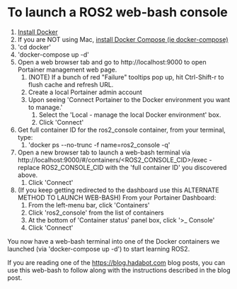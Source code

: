 # To launch a ROS2 web-bash console

1. [Install Docker](https://docs.docker.com/install/)
1. If you are NOT using Mac, [install Docker Compose (ie docker-compose)](https://docs.docker.com/compose/install/)
1. 'cd docker'
1. 'docker-compose up -d'
1. Open a web browser tab and go to http://localhost:9000 to open Portainer management web page.
   1. (NOTE) If a bunch of red "Failure" tooltips pop up, hit Ctrl-Shift-r to flush cache and refresh URL.
   1. Create a local Portainer admin account
   1. Upon seeing 'Connect Portainer to the Docker environment you want to manage.'
      1. Select the 'Local - manage the local Docker environment' box.
      1. Click 'Connect'
1. Get full container ID for the ros2_console container, from your terminal, type:
   1. 'docker ps --no-trunc -f name=ros2_console -q'
1. Open a new browser tab to launch a web-bash terminal via http://localhost:9000/#/containers/<ROS2_CONSOLE_CID>/exec - replace ROS2_CONSOLE_CID with the 'full container ID' you discovered above.
   1. Click 'Connect'
1. (If you keep getting redirected to the dashboard use this ALTERNATE METHOD TO LAUNCH WEB-BASH) From your Portainer Dashboard:
   1. From the left-menu bar, click 'Containers'
   1. Click 'ros2_console' from the list of containers
   1. At the bottom of 'Container status' panel box, click '>_ Console'
   1. Click 'Connect'
   
You now have a web-bash terminal into one of the Docker containers we launched (via 'docker-compose up -d') to start learning ROS2. 

If you are reading one of the https://blog.hadabot.com blog posts, you can use this web-bash to follow along with the instructions described in the blog post.
